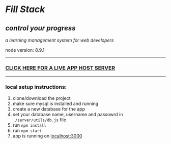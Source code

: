 # *Fill Stack*
## *control your progress*

*a learning management system for web developers*

node version: 8.9.1

---

### [CLICK HERE FOR A LIVE APP HOST SERVER](http://165.227.148.84:3000)

---

### local setup instructions:
1. clone/download the project
2. make sure mysql is installed and running
3. create a new database for the app
4. set your database name, username and passowrd in `./server/utils/db.js` file
5. run `npm install`
6. run `npm start`
7. app is running on [localhost:3000](http://localhost:3000)